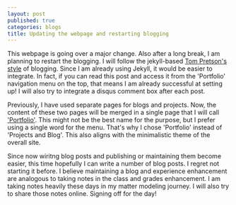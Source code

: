 ```yaml
---
layout: post
published: true
categories: blogs
title: Updating the webpage and restarting blogging 
---
```


This webpage is going over a major change. Also after a long break, I am planning to restart the blogging. I will follow the jekyll-based <a href="https://tom.preston-werner.com/"> Tom Pretson's style</a> of blogging. Since I am already using Jekyll, it would be easier to integrate. In fact, if you can read this post and access it from the 'Portfolio' navigation menu on the top, that means I am already successful at setting up! I will also try to integrate a disqus comment box after each post. 

Previously, I have used separate pages for blogs and projects. Now, the content of these two pages will be merged in a single page that I will call <a href="https://abdulmuhaymin.github.io/blog">'Portfolio'</a>. This might not be the best name for the purpose, but I prefer using a single word for the menu. That's why I chose 'Portfolio' instead of 'Projects and Blog'. This also aligns with the minimalistic theme of the overall site.

Since now wiritng blog posts and publishing or maintaining them become easier, this time hopefully I can write a number of blog posts. I regret not starting it before. I believe maintaining a blog and experience enhancement are analogous to taking notes in the class and grades enhancement. I am taking notes heavily these days in my matter modeling journey. I will also try to share those notes online. Signing off for the day! 

